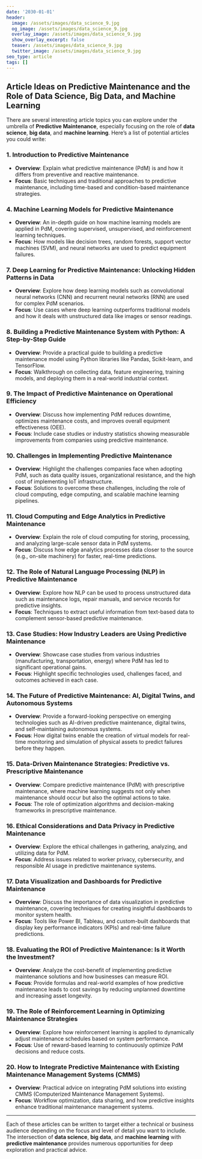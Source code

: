 ```yaml
---
date: '2030-01-01'
header:
  image: /assets/images/data_science_9.jpg
  og_image: /assets/images/data_science_9.jpg
  overlay_image: /assets/images/data_science_9.jpg
  show_overlay_excerpt: false
  teaser: /assets/images/data_science_9.jpg
  twitter_image: /assets/images/data_science_9.jpg
seo_type: article
tags: []
---
```


## Article Ideas on Predictive Maintenance and the Role of Data Science, Big Data, and Machine Learning

There are several interesting article topics you can explore under the umbrella of **Predictive Maintenance**, especially focusing on the role of **data science**, **big data**, and **machine learning**. Here’s a list of potential articles you could write:

### 1. Introduction to Predictive Maintenance
   - **Overview**: Explain what predictive maintenance (PdM) is and how it differs from preventive and reactive maintenance. 
   - **Focus**: Basic techniques and traditional approaches to predictive maintenance, including time-based and condition-based maintenance strategies.



### 4. Machine Learning Models for Predictive Maintenance
   - **Overview**: An in-depth guide on how machine learning models are applied in PdM, covering supervised, unsupervised, and reinforcement learning techniques.
   - **Focus**: How models like decision trees, random forests, support vector machines (SVM), and neural networks are used to predict equipment failures.




### 7. Deep Learning for Predictive Maintenance: Unlocking Hidden Patterns in Data
   - **Overview**: Explore how deep learning models such as convolutional neural networks (CNN) and recurrent neural networks (RNN) are used for complex PdM scenarios.
   - **Focus**: Use cases where deep learning outperforms traditional models and how it deals with unstructured data like images or sensor readings.

### 8. Building a Predictive Maintenance System with Python: A Step-by-Step Guide
   - **Overview**: Provide a practical guide to building a predictive maintenance model using Python libraries like Pandas, Scikit-learn, and TensorFlow.
   - **Focus**: Walkthrough on collecting data, feature engineering, training models, and deploying them in a real-world industrial context.

### 9. The Impact of Predictive Maintenance on Operational Efficiency
   - **Overview**: Discuss how implementing PdM reduces downtime, optimizes maintenance costs, and improves overall equipment effectiveness (OEE).
   - **Focus**: Include case studies or industry statistics showing measurable improvements from companies using predictive maintenance.

### 10. Challenges in Implementing Predictive Maintenance
   - **Overview**: Highlight the challenges companies face when adopting PdM, such as data quality issues, organizational resistance, and the high cost of implementing IoT infrastructure.
   - **Focus**: Solutions to overcome these challenges, including the role of cloud computing, edge computing, and scalable machine learning pipelines.

### 11. Cloud Computing and Edge Analytics in Predictive Maintenance
   - **Overview**: Explain the role of cloud computing for storing, processing, and analyzing large-scale sensor data in PdM systems.
   - **Focus**: Discuss how edge analytics processes data closer to the source (e.g., on-site machinery) for faster, real-time predictions.

### 12. The Role of Natural Language Processing (NLP) in Predictive Maintenance
   - **Overview**: Explore how NLP can be used to process unstructured data such as maintenance logs, repair manuals, and service records for predictive insights.
   - **Focus**: Techniques to extract useful information from text-based data to complement sensor-based predictive maintenance.

### 13. Case Studies: How Industry Leaders are Using Predictive Maintenance
   - **Overview**: Showcase case studies from various industries (manufacturing, transportation, energy) where PdM has led to significant operational gains.
   - **Focus**: Highlight specific technologies used, challenges faced, and outcomes achieved in each case.

### 14. The Future of Predictive Maintenance: AI, Digital Twins, and Autonomous Systems
   - **Overview**: Provide a forward-looking perspective on emerging technologies such as AI-driven predictive maintenance, digital twins, and self-maintaining autonomous systems.
   - **Focus**: How digital twins enable the creation of virtual models for real-time monitoring and simulation of physical assets to predict failures before they happen.

### 15. Data-Driven Maintenance Strategies: Predictive vs. Prescriptive Maintenance
   - **Overview**: Compare predictive maintenance (PdM) with prescriptive maintenance, where machine learning suggests not only when maintenance should occur but also the optimal actions to take.
   - **Focus**: The role of optimization algorithms and decision-making frameworks in prescriptive maintenance.

### 16. Ethical Considerations and Data Privacy in Predictive Maintenance
   - **Overview**: Explore the ethical challenges in gathering, analyzing, and utilizing data for PdM.
   - **Focus**: Address issues related to worker privacy, cybersecurity, and responsible AI usage in predictive maintenance systems.

### 17. Data Visualization and Dashboards for Predictive Maintenance
   - **Overview**: Discuss the importance of data visualization in predictive maintenance, covering techniques for creating insightful dashboards to monitor system health.
   - **Focus**: Tools like Power BI, Tableau, and custom-built dashboards that display key performance indicators (KPIs) and real-time failure predictions.

### 18. Evaluating the ROI of Predictive Maintenance: Is it Worth the Investment?
   - **Overview**: Analyze the cost-benefit of implementing predictive maintenance solutions and how businesses can measure ROI.
   - **Focus**: Provide formulas and real-world examples of how predictive maintenance leads to cost savings by reducing unplanned downtime and increasing asset longevity.

### 19. The Role of Reinforcement Learning in Optimizing Maintenance Strategies
   - **Overview**: Explore how reinforcement learning is applied to dynamically adjust maintenance schedules based on system performance.
   - **Focus**: Use of reward-based learning to continuously optimize PdM decisions and reduce costs.

### 20. How to Integrate Predictive Maintenance with Existing Maintenance Management Systems (CMMS)
   - **Overview**: Practical advice on integrating PdM solutions into existing CMMS (Computerized Maintenance Management Systems).
   - **Focus**: Workflow optimization, data sharing, and how predictive insights enhance traditional maintenance management systems.

---

Each of these articles can be written to target either a technical or business audience depending on the focus and level of detail you want to include. The intersection of **data science**, **big data**, and **machine learning** with **predictive maintenance** provides numerous opportunities for deep exploration and practical advice.
